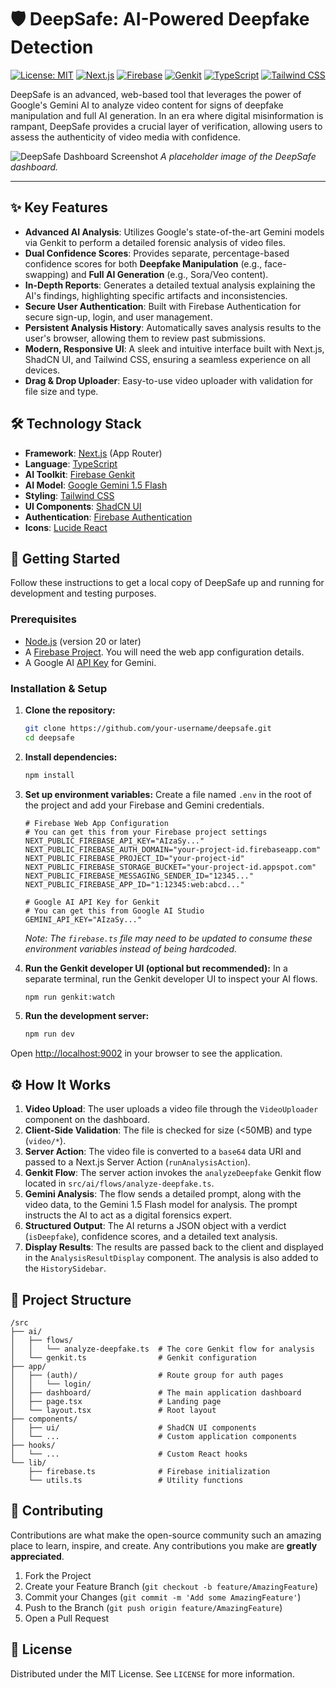 
# 🛡️ DeepSafe: AI-Powered Deepfake Detection

[![License: MIT](https://img.shields.io/badge/License-MIT-yellow.svg)](https://opensource.org/licenses/MIT)
[![Next.js](https://img.shields.io/badge/Next.js-15-black?logo=next.js)](https://nextjs.org/)
[![Firebase](https://img.shields.io/badge/Firebase-SDK_v11-orange?logo=firebase)](https://firebase.google.com/)
[![Genkit](https://img.shields.io/badge/Genkit-AI-blue?logo=google&logoColor=white)](https://firebase.google.com/docs/genkit)
[![TypeScript](https://img.shields.io/badge/TypeScript-5-blue?logo=typescript)](https://www.typescriptlang.org/)
[![Tailwind CSS](https://img.shields.io/badge/Tailwind_CSS-3-blue?logo=tailwind-css)](https://tailwindcss.com/)

DeepSafe is an advanced, web-based tool that leverages the power of Google's Gemini AI to analyze video content for signs of deepfake manipulation and full AI generation. In an era where digital misinformation is rampant, DeepSafe provides a crucial layer of verification, allowing users to assess the authenticity of video media with confidence.

![DeepSafe Dashboard Screenshot](https://placehold.co/800x500.png)
*A placeholder image of the DeepSafe dashboard.*

---

## ✨ Key Features

-   **Advanced AI Analysis**: Utilizes Google's state-of-the-art Gemini models via Genkit to perform a detailed forensic analysis of video files.
-   **Dual Confidence Scores**: Provides separate, percentage-based confidence scores for both **Deepfake Manipulation** (e.g., face-swapping) and **Full AI Generation** (e.g., Sora/Veo content).
-   **In-Depth Reports**: Generates a detailed textual analysis explaining the AI's findings, highlighting specific artifacts and inconsistencies.
-   **Secure User Authentication**: Built with Firebase Authentication for secure sign-up, login, and user management.
-   **Persistent Analysis History**: Automatically saves analysis results to the user's browser, allowing them to review past submissions.
-   **Modern, Responsive UI**: A sleek and intuitive interface built with Next.js, ShadCN UI, and Tailwind CSS, ensuring a seamless experience on all devices.
-   **Drag & Drop Uploader**: Easy-to-use video uploader with validation for file size and type.

## 🛠️ Technology Stack

-   **Framework**: [Next.js](https://nextjs.org/) (App Router)
-   **Language**: [TypeScript](https://www.typescriptlang.org/)
-   **AI Toolkit**: [Firebase Genkit](https://firebase.google.com/docs/genkit)
-   **AI Model**: [Google Gemini 1.5 Flash](https://ai.google.dev/docs/gemini_api_overview)
-   **Styling**: [Tailwind CSS](https://tailwindcss.com/)
-   **UI Components**: [ShadCN UI](https://ui.shadcn.com/)
-   **Authentication**: [Firebase Authentication](https://firebase.google.com/docs/auth)
-   **Icons**: [Lucide React](https://lucide.dev/)

## 🚀 Getting Started

Follow these instructions to get a local copy of DeepSafe up and running for development and testing purposes.

### Prerequisites

-   [Node.js](https://nodejs.org/) (version 20 or later)
-   A [Firebase Project](https://console.firebase.google.com/). You will need the web app configuration details.
-   A Google AI [API Key](https://ai.google.dev/gemini-api/docs/api-key) for Gemini.

### Installation & Setup

1.  **Clone the repository:**
    ```bash
    git clone https://github.com/your-username/deepsafe.git
    cd deepsafe
    ```

2.  **Install dependencies:**
    ```bash
    npm install
    ```

3.  **Set up environment variables:**
    Create a file named `.env` in the root of the project and add your Firebase and Gemini credentials.

    ```env
    # Firebase Web App Configuration
    # You can get this from your Firebase project settings
    NEXT_PUBLIC_FIREBASE_API_KEY="AIzaSy..."
    NEXT_PUBLIC_FIREBASE_AUTH_DOMAIN="your-project-id.firebaseapp.com"
    NEXT_PUBLIC_FIREBASE_PROJECT_ID="your-project-id"
    NEXT_PUBLIC_FIREBASE_STORAGE_BUCKET="your-project-id.appspot.com"
    NEXT_PUBLIC_FIREBASE_MESSAGING_SENDER_ID="12345..."
    NEXT_PUBLIC_FIREBASE_APP_ID="1:12345:web:abcd..."

    # Google AI API Key for Genkit
    # You can get this from Google AI Studio
    GEMINI_API_KEY="AIzaSy..."
    ```
    *Note: The `firebase.ts` file may need to be updated to consume these environment variables instead of being hardcoded.*

4.  **Run the Genkit developer UI (optional but recommended):**
    In a separate terminal, run the Genkit developer UI to inspect your AI flows.
    ```bash
    npm run genkit:watch
    ```

5.  **Run the development server:**
    ```bash
    npm run dev
    ```

Open [http://localhost:9002](http://localhost:9002) in your browser to see the application.

## ⚙️ How It Works

1.  **Video Upload**: The user uploads a video file through the `VideoUploader` component on the dashboard.
2.  **Client-Side Validation**: The file is checked for size (<50MB) and type (`video/*`).
3.  **Server Action**: The video file is converted to a `base64` data URI and passed to a Next.js Server Action (`runAnalysisAction`).
4.  **Genkit Flow**: The server action invokes the `analyzeDeepfake` Genkit flow located in `src/ai/flows/analyze-deepfake.ts`.
5.  **Gemini Analysis**: The flow sends a detailed prompt, along with the video data, to the Gemini 1.5 Flash model for analysis. The prompt instructs the AI to act as a digital forensics expert.
6.  **Structured Output**: The AI returns a JSON object with a verdict (`isDeepfake`), confidence scores, and a detailed text analysis.
7.  **Display Results**: The results are passed back to the client and displayed in the `AnalysisResultDisplay` component. The analysis is also added to the `HistorySidebar`.

## 📂 Project Structure

```
/src
├── ai/
│   ├── flows/
│   │   └── analyze-deepfake.ts  # The core Genkit flow for analysis
│   └── genkit.ts                # Genkit configuration
├── app/
│   ├── (auth)/                  # Route group for auth pages
│   │   └── login/
│   ├── dashboard/               # The main application dashboard
│   ├── page.tsx                 # Landing page
│   └── layout.tsx               # Root layout
├── components/
│   ├── ui/                      # ShadCN UI components
│   └── ...                      # Custom application components
├── hooks/
│   └── ...                      # Custom React hooks
└── lib/
    ├── firebase.ts              # Firebase initialization
    └── utils.ts                 # Utility functions
```

## 🤝 Contributing

Contributions are what make the open-source community such an amazing place to learn, inspire, and create. Any contributions you make are **greatly appreciated**.

1.  Fork the Project
2.  Create your Feature Branch (`git checkout -b feature/AmazingFeature`)
3.  Commit your Changes (`git commit -m 'Add some AmazingFeature'`)
4.  Push to the Branch (`git push origin feature/AmazingFeature`)
5.  Open a Pull Request

## 📄 License

Distributed under the MIT License. See `LICENSE` for more information.
